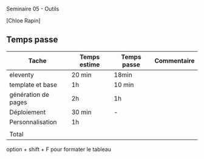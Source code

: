 Seminaire 05 - Outils

[Chloe Rapin]

## Temps passe

| Tache               | Temps estime | Temps passe | Commentaire |
| ------------------- | ------------ | ----------- | ----------- |
| eleventy            | 20 min       | 18min       |             |
| template et base    | 1h           | 10 min      |             |
| génération de pages | 2h           | 1h          |             |
| Déploiement         | 30 min       | -           |             |
| Personnalisation    | 1h           |             |             |
|                     |              |             |             |
| Total               |              |             |             |

option + shift + F pour formater le tableau
